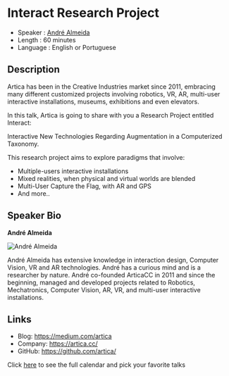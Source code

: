 Interact Research Project
=================================================

* Speaker   : [André Almeida](https://pixels.camp/arspda)
* Length    : 60 minutes
* Language  : English or Portuguese

Description
-----------

Artica has been in the Creative Industries market since 2011, embracing many different customized projects involving robotics, VR, AR, multi-user interactive installations, museums, exhibitions and even elevators.

In this talk, Artica is going to share with you a Research Project entitled Interact:

Interactive New Technologies Regarding Augmentation in a Computerized Taxonomy.

This research project aims to explore paradigms that involve:

- Multiple-users interactive installations
- Mixed realities, when physical and virtual worlds are blended
- Multi-User Capture the Flag, with AR and GPS
- And more..

Speaker Bio
-----------

**André Almeida**

![André Almeida](https://raw.githubusercontent.com/PixelsCamp/talks/master/img/andre_almeida.jpg)

André Almeida has extensive knowledge in interaction design, Computer Vision, VR and AR technologies. André has a curious mind and is a researcher by nature. 
André co-founded ArticaCC in 2011 and since the beginning, managed and developed projects related to Robotics, Mechatronics, Computer Vision, AR, VR, and multi-user interactive installations.

Links
-----

* Blog: https://medium.com/artica
* Company: https://artica.cc/
* GitHub: https://github.com/artica/

Click [here][1] to see the full calendar and pick your favorite talks

[1]: https://pixels.camp/schedule/
